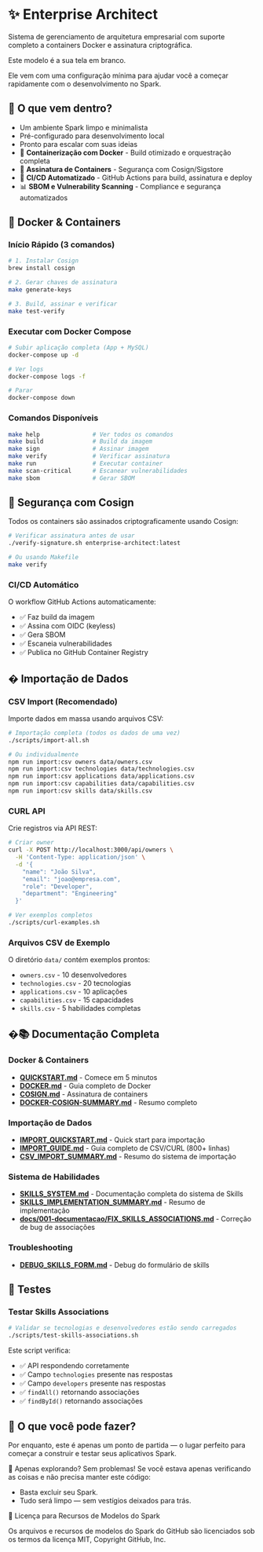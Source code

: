 # ✨ Enterprise Architect

Sistema de gerenciamento de arquitetura empresarial com suporte completo a containers Docker e assinatura criptográfica.

Este modelo é a sua tela em branco. 

Ele vem com uma configuração mínima para ajudar você a começar rapidamente com o desenvolvimento no Spark.

## 🚀 O que vem dentro?
- Um ambiente Spark limpo e minimalista
- Pré-configurado para desenvolvimento local
- Pronto para escalar com suas ideias
- 🐳 **Containerização com Docker** - Build otimizado e orquestração completa
- 🔐 **Assinatura de Containers** - Segurança com Cosign/Sigstore
- 🤖 **CI/CD Automatizado** - GitHub Actions para build, assinatura e deploy
- 📊 **SBOM e Vulnerability Scanning** - Compliance e segurança automatizados

## 🐳 Docker & Containers

### Início Rápido (3 comandos)

```bash
# 1. Instalar Cosign
brew install cosign

# 2. Gerar chaves de assinatura
make generate-keys

# 3. Build, assinar e verificar
make test-verify
```

### Executar com Docker Compose

```bash
# Subir aplicação completa (App + MySQL)
docker-compose up -d

# Ver logs
docker-compose logs -f

# Parar
docker-compose down
```

### Comandos Disponíveis

```bash
make help               # Ver todos os comandos
make build              # Build da imagem
make sign               # Assinar imagem
make verify             # Verificar assinatura
make run                # Executar container
make scan-critical      # Escanear vulnerabilidades
make sbom               # Gerar SBOM
```

## 🔐 Segurança com Cosign

Todos os containers são assinados criptograficamente usando Cosign:

```bash
# Verificar assinatura antes de usar
./verify-signature.sh enterprise-architect:latest

# Ou usando Makefile
make verify
```

### CI/CD Automático

O workflow GitHub Actions automaticamente:
- ✅ Faz build da imagem
- ✅ Assina com OIDC (keyless)
- ✅ Gera SBOM
- ✅ Escaneia vulnerabilidades
- ✅ Publica no GitHub Container Registry

## � Importação de Dados

### CSV Import (Recomendado)

Importe dados em massa usando arquivos CSV:

```bash
# Importação completa (todos os dados de uma vez)
./scripts/import-all.sh

# Ou individualmente
npm run import:csv owners data/owners.csv
npm run import:csv technologies data/technologies.csv
npm run import:csv applications data/applications.csv
npm run import:csv capabilities data/capabilities.csv
npm run import:csv skills data/skills.csv
```

### CURL API

Crie registros via API REST:

```bash
# Criar owner
curl -X POST http://localhost:3000/api/owners \
  -H 'Content-Type: application/json' \
  -d '{
    "name": "João Silva",
    "email": "joao@empresa.com",
    "role": "Developer",
    "department": "Engineering"
  }'

# Ver exemplos completos
./scripts/curl-examples.sh
```

### Arquivos CSV de Exemplo

O diretório `data/` contém exemplos prontos:
- `owners.csv` - 10 desenvolvedores
- `technologies.csv` - 20 tecnologias
- `applications.csv` - 10 aplicações
- `capabilities.csv` - 15 capacidades
- `skills.csv` - 5 habilidades completas

## �📚 Documentação Completa

### Docker & Containers
- **[QUICKSTART.md](./QUICKSTART.md)** - Comece em 5 minutos
- **[DOCKER.md](./DOCKER.md)** - Guia completo de Docker
- **[COSIGN.md](./COSIGN.md)** - Assinatura de containers
- **[DOCKER-COSIGN-SUMMARY.md](./DOCKER-COSIGN-SUMMARY.md)** - Resumo completo

### Importação de Dados
- **[IMPORT_QUICKSTART.md](./IMPORT_QUICKSTART.md)** - Quick start para importação
- **[IMPORT_GUIDE.md](./IMPORT_GUIDE.md)** - Guia completo de CSV/CURL (800+ linhas)
- **[CSV_IMPORT_SUMMARY.md](./CSV_IMPORT_SUMMARY.md)** - Resumo do sistema de importação

### Sistema de Habilidades
- **[SKILLS_SYSTEM.md](./SKILLS_SYSTEM.md)** - Documentação completa do sistema de Skills
- **[SKILLS_IMPLEMENTATION_SUMMARY.md](./SKILLS_IMPLEMENTATION_SUMMARY.md)** - Resumo de implementação
- **[docs/001-documentacao/FIX_SKILLS_ASSOCIATIONS.md](./docs/001-documentacao/FIX_SKILLS_ASSOCIATIONS.md)** - Correção de bug de associações

### Troubleshooting
- **[DEBUG_SKILLS_FORM.md](./DEBUG_SKILLS_FORM.md)** - Debug do formulário de skills

## 🧪 Testes

### Testar Skills Associations

```bash
# Validar se tecnologias e desenvolvedores estão sendo carregados
./scripts/test-skills-associations.sh
```

Este script verifica:
- ✅ API respondendo corretamente
- ✅ Campo `technologies` presente nas respostas
- ✅ Campo `developers` presente nas respostas
- ✅ `findAll()` retornando associações
- ✅ `findById()` retornando associações

## 🧠 O que você pode fazer?

Por enquanto, este é apenas um ponto de partida — o lugar perfeito para começar a construir e testar seus aplicativos Spark.

🧹 Apenas explorando?
Sem problemas! Se você estava apenas verificando as coisas e não precisa manter este código:

- Basta excluir seu Spark.
- Tudo será limpo — sem vestígios deixados para trás.

📄 Licença para Recursos de Modelos do Spark

Os arquivos e recursos de modelos do Spark do GitHub são licenciados sob os termos da licença MIT, Copyright GitHub, Inc.

